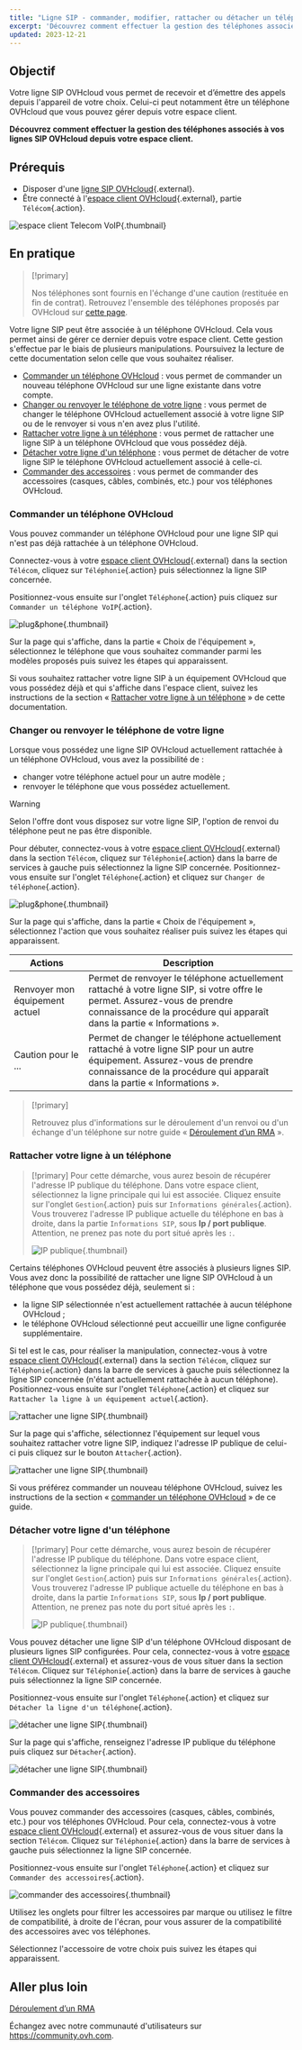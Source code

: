 ```yaml
---
title: "Ligne SIP - commander, modifier, rattacher ou détacher un téléphone OVHcloud"
excerpt: 'Découvrez comment effectuer la gestion des téléphones associés à vos lignes SIP depuis votre espace client'
updated: 2023-12-21
---
```


## Objectif

Votre ligne SIP OVHcloud vous permet de recevoir et d’émettre des appels depuis l'appareil de votre choix. Celui-ci peut notamment être un téléphone OVHcloud que vous pouvez gérer depuis votre espace client.

**Découvrez comment effectuer la gestion des téléphones associés à vos lignes SIP OVHcloud depuis votre espace client.**

## Prérequis

- Disposer d'une [ligne SIP OVHcloud](https://www.ovhtelecom.fr/telephonie/voip/){.external}.
- Être connecté à l'[espace client OVHcloud](/links/manager){.external}, partie `Télécom`{.action}.

![espace client Telecom VoIP](https://raw.githubusercontent.com/ovh/docs/master/templates/control-panel/product-selection/telecom/tpl-telecom-02-fr-voip.png){.thumbnail}

## En pratique

> [!primary]
>
> Nos téléphones sont fournis en l'échange d'une caution (restituée en fin de contrat). Retrouvez l'ensemble des téléphones proposés par OVHcloud sur [cette page](https://www.ovhtelecom.fr/telephonie/comparatif-des-telephones.xml).

Votre ligne SIP peut être associée à un téléphone OVHcloud. Cela vous permet ainsi de gérer ce dernier depuis votre espace client. Cette gestion s'effectue par le biais de plusieurs manipulations. Poursuivez la lecture de cette documentation selon celle que vous souhaitez réaliser.

- [Commander un téléphone OVHcloud](#obtenir-telephone) : vous permet de commander un nouveau téléphone OVHcloud sur une ligne existante dans votre compte.
- [Changer ou renvoyer le téléphone de votre ligne](#changer-telephone) : vous permet de changer le téléphone OVHcloud actuellement associé à votre ligne SIP ou de le renvoyer si vous n'en avez plus l'utilité.
- [Rattacher votre ligne à un téléphone](#rattacher-telephone) : vous permet de rattacher une ligne SIP à un téléphone OVHcloud que vous possédez déjà.
- [Détacher votre ligne d'un téléphone](#detacher-telephone) : vous permet de détacher de votre ligne SIP le téléphone OVHcloud actuellement associé à celle-ci.
- [Commander des accessoires](#accessoires) : vous permet de commander des accessoires (casques, câbles, combinés, etc.) pour vos téléphones OVHcloud.

### Commander un téléphone OVHcloud <a name="obtenir-telephone"></a>

Vous pouvez commander un téléphone OVHcloud pour une ligne SIP qui n'est pas déjà rattachée à un téléphone OVHcloud.

Connectez-vous à votre [espace client OVHcloud](/links/manager){.external} dans la section `Télécom`, cliquez sur `Téléphonie`{.action} puis sélectionnez la ligne SIP concernée.

Positionnez-vous ensuite sur l'onglet `Téléphone`{.action} puis cliquez sur `Commander un téléphone VoIP`{.action}.

![plug&phone](images/orderphone.png){.thumbnail}

Sur la page qui s'affiche, dans la partie « Choix de l'équipement », sélectionnez le téléphone que vous souhaitez commander parmi les modèles proposés puis suivez les étapes qui apparaissent.

Si vous souhaitez rattacher votre ligne SIP à un équipement OVHcloud que vous possédez déjà et qui s'affiche dans l'espace client, suivez les instructions de la section « [Rattacher votre ligne à un téléphone](#rattacher-telephone) » de cette documentation. 

### Changer ou renvoyer le téléphone de votre ligne <a name="changer-telephone"></a>

Lorsque vous possédez une ligne SIP OVHcloud actuellement rattachée à un téléphone OVHcloud, vous avez la possibilité de :

- changer votre téléphone actuel pour un autre modèle ;
- renvoyer le téléphone que vous possédez actuellement.

> [!warning]
>
> Selon l'offre dont vous disposez sur votre ligne SIP, l'option de renvoi du téléphone peut ne pas être disponible.
>

Pour débuter, connectez-vous à votre [espace client OVHcloud](/links/manager){.external} dans la section `Télécom`, cliquez sur `Téléphonie`{.action} dans la barre de services à gauche puis sélectionnez la ligne SIP concernée. Positionnez-vous ensuite sur l'onglet `Téléphone`{.action} et cliquez sur `Changer de téléphone`{.action}.

![plug&phone](images/change-phone.png){.thumbnail}

Sur la page qui s'affiche, dans la partie « Choix de l'équipement », sélectionnez l'action que vous souhaitez réaliser puis suivez les étapes qui apparaissent.

|Actions|Description|
|---|---|
|Renvoyer mon équipement actuel|Permet de renvoyer le téléphone actuellement rattaché à votre ligne SIP, si votre offre le permet. Assurez-vous de prendre connaissance de la procédure qui apparaît dans la partie « Informations ».|
|Caution pour le ...|Permet de changer le téléphone actuellement rattaché à votre ligne SIP pour un autre équipement. Assurez-vous de prendre connaissance de la procédure qui apparaît dans la partie « Informations ».| 

> [!primary]
>
> Retrouvez plus d'informations sur le déroulement d'un renvoi ou d'un échange d'un téléphone sur notre guide « [Déroulement d’un RMA](/pages/web_cloud/phone_and_fax/voip/deroulement_d_un_rma) ».
> 

### Rattacher votre ligne à un téléphone <a name="rattacher-telephone"></a>

> [!primary]
> Pour cette démarche, vous aurez besoin de récupérer l'adresse IP publique du téléphone. Dans votre espace client, sélectionnez la ligne principale qui lui est associée. Cliquez ensuite sur l'onglet `Gestion`{.action} puis sur `Informations générales`{.action}. Vous trouverez l'adresse IP publique actuelle du téléphone en bas à droite, dans la partie `Informations SIP`, sous **Ip / port publique**. Attention, ne prenez pas note du port situé après les `:`.
>
> ![IP publique](images/public-ip.png){.thumbnail}
>

Certains téléphones OVHcloud peuvent être associés à plusieurs lignes SIP. Vous avez donc la possibilité de rattacher une ligne SIP OVHcloud à un téléphone que vous possédez déjà, seulement si :

- la ligne SIP sélectionnée n'est actuellement rattachée à aucun téléphone OVHcloud ;
- le téléphone OVHcloud sélectionné peut accueillir une ligne configurée supplémentaire.

Si tel est le cas, pour réaliser la manipulation, connectez-vous à votre [espace client OVHcloud](/links/manager){.external} dans la section `Télécom`, cliquez sur `Téléphonie`{.action} dans la barre de services à gauche puis sélectionnez la ligne SIP concernée (n'étant actuellement rattachée à aucun téléphone). Positionnez-vous ensuite sur l'onglet `Téléphone`{.action} et cliquez sur `Rattacher la ligne à un équipement actuel`{.action}.

![rattacher une ligne SIP](images/plug-and-phone-step1.png){.thumbnail}

Sur la page qui s'affiche, sélectionnez l'équipement sur lequel vous souhaitez rattacher votre ligne SIP, indiquez l'adresse IP publique de celui-ci puis cliquez sur le bouton `Attacher`{.action}.

![rattacher une ligne SIP](images/plug-and-phone-step5.png){.thumbnail}

Si vous préférez commander un nouveau téléphone OVHcloud, suivez les instructions de la section « [commander un téléphone OVHcloud](#obtenir-telephone) » de ce guide. 

### Détacher votre ligne d'un téléphone <a name="detacher-telephone"></a>

> [!primary]
> Pour cette démarche, vous aurez besoin de récupérer l'adresse IP publique du téléphone. Dans votre espace client, sélectionnez la ligne principale qui lui est associée. Cliquez ensuite sur l'onglet `Gestion`{.action} puis sur `Informations générales`{.action}. Vous trouverez l'adresse IP publique actuelle du téléphone en bas à droite, dans la partie `Informations SIP`, sous **Ip / port publique**. Attention, ne prenez pas note du port situé après les `:`.
>
> ![IP publique](images/public-ip.png){.thumbnail}
>

Vous pouvez détacher une ligne SIP d'un téléphone OVHcloud disposant de plusieurs lignes SIP configurées. Pour cela, connectez-vous à votre [espace client OVHcloud](/links/manager){.external} et assurez-vous de vous situer dans la section `Télécom`. Cliquez sur `Téléphonie`{.action} dans la barre de services à gauche puis sélectionnez la ligne SIP concernée.

Positionnez-vous ensuite sur l'onglet `Téléphone`{.action} et cliquez sur `Détacher la ligne d'un téléphone`{.action}.

![détacher une ligne SIP](images/detach-phone01.png){.thumbnail}

Sur la page qui s'affiche, renseignez l'adresse IP publique du téléphone puis cliquez sur `Détacher`{.action}. 

![détacher une ligne SIP](images/detach-phone02.png){.thumbnail}

### Commander des accessoires <a name="accessoires"></a>

Vous pouvez commander des accessoires (casques, câbles, combinés, etc.) pour vos téléphones OVHcloud. Pour cela, connectez-vous à votre [espace client OVHcloud](/links/manager){.external} et assurez-vous de vous situer dans la section `Télécom`. Cliquez sur `Téléphonie`{.action} dans la barre de services à gauche puis sélectionnez la ligne SIP concernée.

Positionnez-vous ensuite sur l'onglet `Téléphone`{.action} et cliquez sur `Commander des accessoires`{.action}.

![commander des accessoires](images/accessoires01.png){.thumbnail}

Utilisez les onglets pour filtrer les accessoires par marque ou utilisez le filtre de compatibilité, à droite de l'écran, pour vous assurer de la compatibilité des accessoires avec vos téléphones.

Sélectionnez l'accessoire de votre choix puis suivez les étapes qui apparaissent.

## Aller plus loin

[Déroulement d’un RMA](/pages/web_cloud/phone_and_fax/voip/deroulement_d_un_rma)

Échangez avec notre communauté d'utilisateurs sur <https://community.ovh.com>.
